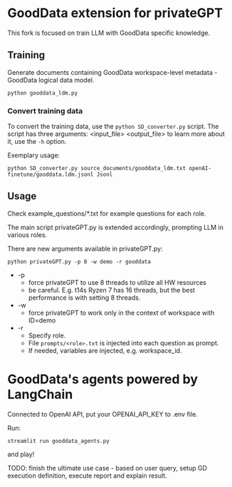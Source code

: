 # GoodData extension for privateGPT

This fork is focused on train LLM with GoodData specific knowledge.

## Training

Generate documents containing GoodData workspace-level metadata - GoodData logical data model.
```shell
python gooddata_ldm.py
```

### Convert training data

To convert the training data, use the `python SD_converter.py` script. The script has three arguments: <input_file> <output_file> <format> to learn more about it, use the `-h` option.

Exemplary usage:
```shell
python SD_converter.py source_documents/gooddata_ldm.txt openAI-finetune/gooddata.ldm.jsonl Jsonl
```


## Usage
Check example_questions/*.txt for example questions for each role.

The main script privateGPT.py is extended accordingly, prompting LLM in various roles.

There are new arguments available in privateGPT.py:
```shell
python privateGPT.py -p 8 -w demo -r gooddata
```

- -p
  - force privateGPT to use 8 threads to utilize all HW resources
  - be careful. E.g. t14s Ryzen 7 has 16 threads, but the best performance is with setting 8 threads.
- -w
  - force privateGPT to work only in the context of workspace with ID=demo
- -r
  - Specify role.
  - File `prompts/<role>.txt` is injected into each question as prompt.
  - If needed, variables are injected, e.g. workspace_id.

# GoodData's agents powered by LangChain

Connected to OpenAI API, put your OPENAI_API_KEY to .env file.

Run:
```shell
streamlit run gooddata_agents.py
```

and play!

TODO: 
finish the ultimate use case - based on user query, setup GD execution definition, execute report and explain result. 
